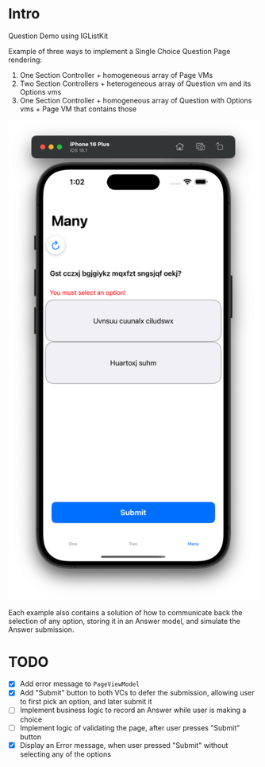 # Intro
Question Demo using IGListKit

Example of three ways to implement a Single Choice Question Page rendering:

1) One Section Controller + homogeneous array of Page VMs
2) Two Section Controllers + heterogeneous array of Question vm and its Options vms
3) One Section Controller + homogeneous array of Question with Options vms + Page VM that contains those

![Alt text](./demo_screenshot.png)

Each example also contains a solution of how to communicate back the selection of any option, storing it in an Answer model, and simulate the Answer submission.


# TODO

- [x] Add error message to `PageViewModel`
- [x] Add "Submit" button to both VCs to defer the submission, allowing user to first pick an option, and later submit it
- [ ] Implement business logic to record an Answer while user is making a choice
- [ ] Implement logic of validating the page, after user presses "Submit" button
- [x] Display an Error message, when user pressed "Submit" without selecting any of the options 
